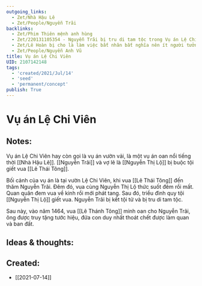 ```yaml
---
outgoing_links:
  - Zet/Nhà Hậu Lê
  - Zet/People/Nguyễn Trãi
backlinks:
  - Zet/Phim Thiên mệnh anh hùng
  - Zet/220131105354 - Nguyễn Trãi bị tru di tam tộc trong Vụ án Lệ Chi Viên 1442
  - Zet/Lê Hoàn bị cho là làm việc bất nhân bất nghĩa nên ít người tưởng nhớ
  - Zet/People/Nguyễn Anh Vũ
title: Vụ án Lệ Chi Viên
UID: 2107142148
tags:
  - 'created/2021/Jul/14'
  - 'seed'
  - 'permanent/concept'
publish: True
---
```

# Vụ án Lệ Chi Viên

## Notes:
Vụ án Lệ Chi Viên hay còn gọi là vụ án vườn vải, là một vụ án oan nổi tiếng thời [[Nhà Hậu Lê]]. [[Nguyễn Trãi]] và vợ lẽ là [[Nguyễn Thị Lộ]] bị buộc tội giết vua [[Lê Thái Tông]]. 

Bối cảnh của vụ án là tại vườn Lệ Chi Viên, khi vua [[Lê Thái Tông]] đến thăm Nguyễn Trãi. Đêm đó, vua cùng Nguyễn Thị Lộ thức suốt đêm rồi mất. Quan quân đem vua về kinh rồi mới phát tang. Sau đó, triều đình quy tội [[Nguyễn Thị Lộ]] giết vua. Nguyễn Trãi bị kết tội tử và bị tru di tam tộc.

Sau này, vào năm 1464, vua [[Lê Thánh Tông]] minh oan cho Nguyễn Trãi, ông được truy tặng tước hiệu, đứa con duy nhất thoát chết được làm quan và ban đất.

## Ideas & thoughts:

## Created:
- [[2021-07-14]]
